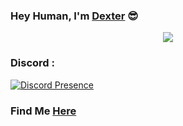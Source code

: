 ### Hey Human, I'm [Dexter](https://www.instagram.com/ashwincognito/) 😎
<p  align="center">
<a  href="https://github.com/sarcasterXO"><img  src="https://readme-typing-svg.herokuapp.com?font=Roboto+Mono&size=30&duration=3000&pause=1000&color=F72002&center=true&width=500&height=50&lines=Backend+Developer;Quick+Learner;Graphic+Designer;Video+Editor;Gamer"></a>
</p>


### Discord :
[![Discord Presence](https://lanyard.cnrad.dev/api/952073733705724026)](https://discord.com/users/952073733705724026)

### Find Me [Here](https://discordapp.com/users/952073733705724026)

